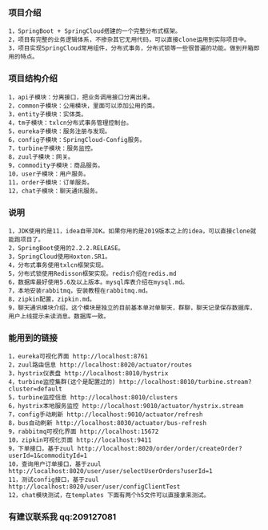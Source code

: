 
### 项目介绍
    1，SpringBoot + SpringCloud搭建的一个完整分布式框架。
    2，项目有完整的业务逻辑体系，不掺杂其它无用代码，可以直接clone运用到实际项目中。
    3，项目实现SpringCloud常用组件，分布式事务，分布式锁等一些很普遍的功能。做到开箱即用的特点。

### 项目结构介绍
    1，api子模块：分离接口，把业务调用接口分离出来。
    2，common子模块：公用模块，里面可以添加公用的类。
    3，entity子模块：实体类。
    4，tm子模块：txlcn分布式事务管理控制台。
    5，eureka子模块：服务注册与发现。
    6，config子模块：SpringCloud-Config服务。
    7，turbine子模块：服务监控。
    8，zuul子模块：网关。
    9，commodity子模块：商品服务。
    10，user子模块：用户服务。
    11，order子模块：订单服务。
    12，chat子模块：聊天通讯服务。

### 说明
    1，JDK使用的是11，idea自带JDK。如果你用的是2019版本之上的idea，可以直接clone就能跑项目了。
    2，SpringBoot使用的2.2.2.RELEASE。
    3，SpringCloud使用Hoxton.SR1。
    4，分布式事务使用txlcn框架实现。
    5，分布式锁使用Redisson框架实现。redis介绍在redis.md
    6，数据库最好使用5.6及以上版本。mysql库表介绍在mysql.md。
    7，本地安装rabbitmq，安装教程在rabbitmq.md。
    8，zipkin配置，zipkin.md。
    9，聊天通讯模块介绍，这个模块是独立的目前基本单对单聊天，群聊，聊天记录保存数据库，用户上线提示未读消息。数据库一致。
    
### 能用到的链接
    1，eureka可视化界面 http://localhost:8761
    2，zuul路由信息 http://localhost:8020/actuator/routes
    3，hystrix仪表盘 http://localhost:8010/hystrix
    4，turbine监控集群(这个是配置过的) http://localhost:8010/turbine.stream?cluster=default
    5，turbine监控信息 http://localhost:8010/clusters
    6，hystrix本地服务监控 http://localhost:9010/actuator/hystrix.stream
    7，config手动刷新 http://localhost:9010/actuator/refresh
    8，bus自动刷新 http://localhost:8030/actuator/bus-refresh
    9，rabbitmq可视化界面 http://localhost:15672
    10，zipkin可视化页面 http://localhost:9411
    9，下单接口，基于zuul http://localhost:8020/order/order/createOrder?userId=1&commodityId=1
    10，查询用户订单接口，基于zuul http://localhost:8020/user/user/selectUserOrders?userId=1
    11，测试config接口，基于zuul http://localhost:8020/user/user/configClientTest
    12，chat模块测试，在templates 下面有两个h5文件可以直接拿来测试。
    
### 有建议联系我 qq:209127081
